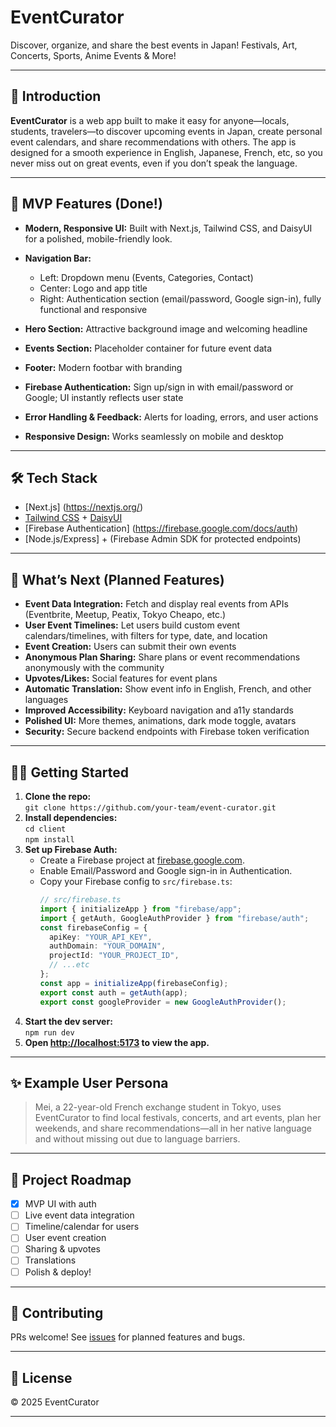 
# EventCurator

Discover, organize, and share the best events in Japan! Festivals, Art, Concerts, Sports, Anime Events & More!

---

## 🚀 Introduction

**EventCurator** is a web app built to make it easy for anyone—locals, students, travelers—to discover upcoming events in Japan, create personal event calendars, and share recommendations with others. The app is designed for a smooth experience in English, Japanese, French, etc, so you never miss out on great events, even if you don’t speak the language.

---

## 🌟 MVP Features (Done!)

- **Modern, Responsive UI:** Built with Next.js, Tailwind CSS, and DaisyUI for a polished, mobile-friendly look.

- **Navigation Bar:**
  - Left: Dropdown menu (Events, Categories, Contact)
  - Center: Logo and app title
  - Right: Authentication section (email/password, Google sign-in), fully functional and responsive

- **Hero Section:** Attractive background image and welcoming headline
- **Events Section:** Placeholder container for future event data
- **Footer:** Modern footbar with branding
- **Firebase Authentication:** Sign up/sign in with email/password or Google; UI instantly  reflects user state

- **Error Handling & Feedback:** Alerts for loading, errors, and user actions
- **Responsive Design:** Works seamlessly on mobile and desktop

---

## 🛠️ Tech Stack

- [Next.js] (https://nextjs.org/)
- [Tailwind CSS](https://tailwindcss.com/) + [DaisyUI](https://daisyui.com/)
- [Firebase Authentication] (https://firebase.google.com/docs/auth)
- [Node.js/Express] + (Firebase Admin SDK for protected endpoints)

---

## 🎯 What’s Next (Planned Features)

- **Event Data Integration:** Fetch and display real events from APIs (Eventbrite, Meetup, Peatix, Tokyo Cheapo, etc.)
- **User Event Timelines:** Let users build custom event calendars/timelines, with filters for type, date, and location
- **Event Creation:** Users can submit their own events
- **Anonymous Plan Sharing:** Share plans or event recommendations anonymously with the community
- **Upvotes/Likes:** Social features for event plans
- **Automatic Translation:** Show event info in English, French, and other languages
- **Improved Accessibility:** Keyboard navigation and a11y standards
- **Polished UI:** More themes, animations, dark mode toggle, avatars
- **Security:** Secure backend endpoints with Firebase token verification

---

## 👩‍💻 Getting Started

1. **Clone the repo:**  
   `git clone https://github.com/your-team/event-curator.git`
2. **Install dependencies:**  
   `cd client`  
   `npm install`
3. **Set up Firebase Auth:**
   - Create a Firebase project at [firebase.google.com](https://firebase.google.com/).
   - Enable Email/Password and Google sign-in in Authentication.
   - Copy your Firebase config to `src/firebase.ts`:
     ```ts
     // src/firebase.ts
     import { initializeApp } from "firebase/app";
     import { getAuth, GoogleAuthProvider } from "firebase/auth";
     const firebaseConfig = {
       apiKey: "YOUR_API_KEY",
       authDomain: "YOUR_DOMAIN",
       projectId: "YOUR_PROJECT_ID",
       // ...etc
     };
     const app = initializeApp(firebaseConfig);
     export const auth = getAuth(app);
     export const googleProvider = new GoogleAuthProvider();
     ```
4. **Start the dev server:**  
   `npm run dev`
5. **Open [http://localhost:5173](http://localhost:5173) to view the app.**

---

## ✨ Example User Persona

> Mei, a 22-year-old French exchange student in Tokyo, uses EventCurator to find local festivals, concerts, and art events, plan her weekends, and share recommendations—all in her native language and without missing out due to language barriers.

---

## 📅 Project Roadmap

- [x] MVP UI with auth
- [ ] Live event data integration
- [ ] Timeline/calendar for users
- [ ] User event creation
- [ ] Sharing & upvotes
- [ ] Translations
- [ ] Polish & deploy!

---

## 📣 Contributing

PRs welcome! See [issues](https://github.com/your-team/event-curator/issues) for planned features and bugs.

---

## 📄 License

© 2025 EventCurator

---
